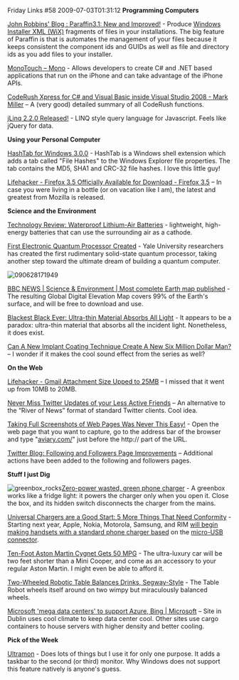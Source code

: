 Friday Links #58
2009-07-03T01:31:12
**Programming Computers**

[John Robbins' Blog : Paraffin3.1: New and Improved!](http://www.wintellect.com/CS/blogs/jrobbins/archive/2009/06/28/paraffin3-1-new-and-improved.aspx) - Produce [Windows Installer XML (WiX)](http://wix.sourceforge.net/manual-wix3/main.htm) fragments of files in your installations. The big feature of Paraffin is that is automates the management of your files because it keeps consistent the component ids and GUIDs as well as file and directory ids as you add files to your installer.

[MonoTouch – Mono](http://www.iterasi.net/openviewer.aspx?sqrlitid=pgvlzvgaaugxflonyczdoa) - Allows developers to create C# and .NET based applications that run on the iPhone and can take advantage of the iPhone APIs.

[CodeRush Xpress for C# and Visual Basic inside Visual Studio 2008 - Mark Miller](http://community.devexpress.com/blogs/markmiller/archive/2009/06/25/coderush-xpress-for-c-and-visual-basic-2008.aspx) – A (very good) detailed summary of all CodeRush functions. 

[jLinq 2.2.0 Released!](http://somewebguy.wordpress.com/2009/06/28/jlinq-2-2-0-released/) - LINQ style query language for Javascript. Feels like jQuery for data.

**Using your Personal Computer**

[HashTab for Windows 3.0.0](http://fileforum.betanews.com/detail/HashTab-for-Windows/1096345722/1) - HashTab is a Windows shell extension which adds a tab called "File Hashes" to the Windows Explorer file properties. The tab contains the MD5, SHA1 and CRC-32 file hashes. I love this little guy!

[Lifehacker - Firefox 3.5 Officially Available for Download - Firefox 3.5](http://lifehacker.com/5304572/firefox-35-officially-available-for-download) – In case you were living in a bottle (or on vacation like I am), the latest and greatest from Mozilla is released.

**Science and the Environment**

[Technology Review: Waterproof Lithium-Air Batteries](http://www.technologyreview.com/energy/22926/) - lightweight, high-energy batteries that can use the surrounding air as a cathode. 

[First Electronic Quantum Processor Created](http://www.sciencedaily.com/releases/2009/06/090628171949.htm) - Yale University researchers has created the first rudimentary solid-state quantum processor, taking another step toward the ultimate dream of building a quantum computer.

![090628171949](http://mike-ward.net/content/images/blog/FridayLinks58_894A/090628171949.jpg)

[BBC NEWS | Science & Environment | Most complete Earth map published](http://news.bbc.co.uk/2/hi/science/nature/8126197.stm) - The resulting Global Digital Elevation Map covers 99% of the Earth's surface, and will be free to download and use.

[Blackest Black Ever: Ultra-thin Material Absorbs All Light](http://www.sciencedaily.com/releases/2009/06/090630082647.htm) - It appears to be a paradox: ultra-thin material that absorbs all the incident light. Nonetheless, it does exist.

[Can A New Implant Coating Technique Create A New Six Million Dollar Man?](http://www.sciencedaily.com/releases/2009/06/090629132158.htm) – I wonder if it makes the cool sound effect from the series as well?

**On the Web**

[Lifehacker - Gmail Attachment Size Upped to 25MB](http://lifehacker.com/5303652/gmail-attachment-size-upped-to-25mb) – I missed that it went up from 10MB to 20MB. 

[Never Miss Twitter Updates of your Less Active Friends](http://www.labnol.org/internet/less-active-twitter-friends/9217/) – An alternative to the “River of News” format of standard Twitter clients. Cool idea.

[Taking Full Screenshots of Web Pages Was Never This Easy!](http://www.labnol.org/internet/full-screenshots-of-web-pages/9222/) - Open the web page that you want to capture, go to the address bar of the browser and type "[aviary.com/](http://aviary.com/)" just before the http:// part of the URL.

[Twitter Blog: Following and Followers Page Improvements](http://blog.twitter.com/2009/06/following-and-followers-page.html) – Additional actions have been added to the following and followers pages.

**Stuff I just Dig**

![greenbox_rocks](http://mike-ward.net/content/images/blog/FridayLinks58_894A/greenbox_rocks.jpg)[Zero-power wasted, green phone charger](http://www.riccibitti.com/greenbox/greenbox.htm) - A greenbox works like a fridge light: it powers the charger only when you open it. Close the box, and its hidden switch disconnects the charger from the mains.

[Universal Chargers are a Good Start: 5 More Things That Need Conformity](http://www.pcworld.com/article/167578/universal_chargers_are_a_good_start_5_more_things_that_need_conformity.html) - Starting next year, Apple, Nokia, Motorola, Samsung, and RIM [will begin making handsets with a standard phone charger based](http://www.reuters.com/article/marketsNews/idCALT4437920090629?rpc=44) on the [micro-USB connector](http://en.wikipedia.org/wiki/Micro_usb#Mini_and_micro).

[Ten-Foot Aston Martin Cygnet Gets 50 MPG](http://www.popsci.com/cars/article/2009-06/ten-foot-car-gets-50mpg-costs-32000) - The ultra-luxury car will be two feet shorter than a Mini Cooper, and come as an accessory to your regular Aston Martin. I might even be able to afford it.

[Two-Wheeled Robotic Table Balances Drinks, Segway-Style](http://www.popsci.com/scitech/article/2009-06/two-wheeled-robotic-table-balances-drinks-segway-style) - The Table Robot wheels itself around on two wimpy but miraculously balanced wheels.

[Microsoft 'mega data centers' to support Azure, Bing | Microsoft](http://news.cnet.com/8301-10805_3-10277976-75.html?part=rss&subj=news&tag=2547-1_3-0-5) – Site in Dublin uses cool climate to keep data center cool. Other sites use cargo containers to house servers with higher density and better cooling.

**Pick of the Week**

[Ultramon](http://mike-ward.net/ultramon) - Does lots of things but I use it for only one purpose. It adds a taskbar to the second (or third) monitor. Why Windows does not support this feature natively is anyone's guess.
